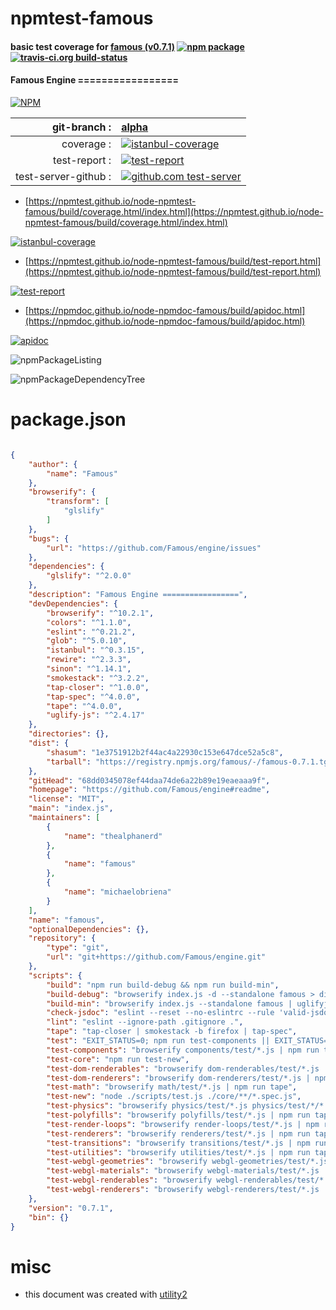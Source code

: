 # npmtest-famous

#### basic test coverage for  [famous (v0.7.1)](https://github.com/Famous/engine#readme)  [![npm package](https://img.shields.io/npm/v/npmtest-famous.svg?style=flat-square)](https://www.npmjs.org/package/npmtest-famous) [![travis-ci.org build-status](https://api.travis-ci.org/npmtest/node-npmtest-famous.svg)](https://travis-ci.org/npmtest/node-npmtest-famous)

#### Famous Engine =================

[![NPM](https://nodei.co/npm/famous.png?downloads=true&downloadRank=true&stars=true)](https://www.npmjs.com/package/famous)

| git-branch : | [alpha](https://github.com/npmtest/node-npmtest-famous/tree/alpha)|
|--:|:--|
| coverage : | [![istanbul-coverage](https://npmtest.github.io/node-npmtest-famous/build/coverage.badge.svg)](https://npmtest.github.io/node-npmtest-famous/build/coverage.html/index.html)|
| test-report : | [![test-report](https://npmtest.github.io/node-npmtest-famous/build/test-report.badge.svg)](https://npmtest.github.io/node-npmtest-famous/build/test-report.html)|
| test-server-github : | [![github.com test-server](https://npmtest.github.io/node-npmtest-famous/GitHub-Mark-32px.png)](https://npmtest.github.io/node-npmtest-famous/build/app/index.html) | | build-artifacts : | [![build-artifacts](https://npmtest.github.io/node-npmtest-famous/glyphicons_144_folder_open.png)](https://github.com/npmtest/node-npmtest-famous/tree/gh-pages/build)|

- [https://npmtest.github.io/node-npmtest-famous/build/coverage.html/index.html](https://npmtest.github.io/node-npmtest-famous/build/coverage.html/index.html)

[![istanbul-coverage](https://npmtest.github.io/node-npmtest-famous/build/screenCapture.buildCi.browser.%252Ftmp%252Fbuild%252Fcoverage.lib.html.png)](https://npmtest.github.io/node-npmtest-famous/build/coverage.html/index.html)

- [https://npmtest.github.io/node-npmtest-famous/build/test-report.html](https://npmtest.github.io/node-npmtest-famous/build/test-report.html)

[![test-report](https://npmtest.github.io/node-npmtest-famous/build/screenCapture.buildCi.browser.%252Ftmp%252Fbuild%252Ftest-report.html.png)](https://npmtest.github.io/node-npmtest-famous/build/test-report.html)

- [https://npmdoc.github.io/node-npmdoc-famous/build/apidoc.html](https://npmdoc.github.io/node-npmdoc-famous/build/apidoc.html)

[![apidoc](https://npmdoc.github.io/node-npmdoc-famous/build/screenCapture.buildCi.browser.%252Ftmp%252Fbuild%252Fapidoc.html.png)](https://npmdoc.github.io/node-npmdoc-famous/build/apidoc.html)

![npmPackageListing](https://npmtest.github.io/node-npmtest-famous/build/screenCapture.npmPackageListing.svg)

![npmPackageDependencyTree](https://npmtest.github.io/node-npmtest-famous/build/screenCapture.npmPackageDependencyTree.svg)



# package.json

```json

{
    "author": {
        "name": "Famous"
    },
    "browserify": {
        "transform": [
            "glslify"
        ]
    },
    "bugs": {
        "url": "https://github.com/Famous/engine/issues"
    },
    "dependencies": {
        "glslify": "^2.0.0"
    },
    "description": "Famous Engine =================",
    "devDependencies": {
        "browserify": "^10.2.1",
        "colors": "^1.1.0",
        "eslint": "^0.21.2",
        "glob": "^5.0.10",
        "istanbul": "^0.3.15",
        "rewire": "^2.3.3",
        "sinon": "^1.14.1",
        "smokestack": "^3.2.2",
        "tap-closer": "^1.0.0",
        "tap-spec": "^4.0.0",
        "tape": "^4.0.0",
        "uglify-js": "^2.4.17"
    },
    "directories": {},
    "dist": {
        "shasum": "1e3751912b2f44ac4a22930c153e647dce52a5c8",
        "tarball": "https://registry.npmjs.org/famous/-/famous-0.7.1.tgz"
    },
    "gitHead": "68dd0345078ef44daa74de6a22b89e19eaeaaa9f",
    "homepage": "https://github.com/Famous/engine#readme",
    "license": "MIT",
    "main": "index.js",
    "maintainers": [
        {
            "name": "thealphanerd"
        },
        {
            "name": "famous"
        },
        {
            "name": "michaelobriena"
        }
    ],
    "name": "famous",
    "optionalDependencies": {},
    "repository": {
        "type": "git",
        "url": "git+https://github.com/Famous/engine.git"
    },
    "scripts": {
        "build": "npm run build-debug && npm run build-min",
        "build-debug": "browserify index.js -d --standalone famous > dist/famous.js",
        "build-min": "browserify index.js --standalone famous | uglifyjs --screw-ie8 -m -c dead_code,sequences,conditionals,booleans,unused,if_return,join_vars,drop_debugger > dist/famous.min.js",
        "check-jsdoc": "eslint --reset --no-eslintrc --rule 'valid-jsdoc: 2' --ignore-path .gitignore .",
        "lint": "eslint --ignore-path .gitignore .",
        "tape": "tap-closer | smokestack -b firefox | tap-spec",
        "test": "EXIT_STATUS=0; npm run test-components || EXIT_STATUS=$?; npm run test-core || EXIT_STATUS=$?; npm run test-dom-renderables || EXIT_STATUS=$?; npm run test-dom-renderers || EXIT_STATUS=$?; npm run test-render-loops || EXIT_STATUS=$?; npm run test-math || EXIT_STATUS=$?; npm run test-physics || EXIT_STATUS=$?; npm run test-polyfills || EXIT_STATUS=$?; npm run test-renderers || EXIT_STATUS=$?; npm run test-transitions || EXIT_STATUS=$?; npm run test-utilities || EXIT_STATUS=$?; npm run test-webgl-geometries || EXIT_STATUS=$?; npm run test-webgl-materials || EXIT_STATUS=$?; npm run test-webgl-renderables || EXIT_STATUS=$?; npm run test-webgl-renderers; exit $EXIT_STATUS",
        "test-components": "browserify components/test/*.js | npm run tape",
        "test-core": "npm run test-new",
        "test-dom-renderables": "browserify dom-renderables/test/*.js | npm run tape",
        "test-dom-renderers": "browserify dom-renderers/test/*.js | npm run tape",
        "test-math": "browserify math/test/*.js | npm run tape",
        "test-new": "node ./scripts/test.js ./core/**/*.spec.js",
        "test-physics": "browserify physics/test/*.js physics/test/*/*.js | npm run tape",
        "test-polyfills": "browserify polyfills/test/*.js | npm run tape",
        "test-render-loops": "browserify render-loops/test/*.js | npm run tape",
        "test-renderers": "browserify renderers/test/*.js | npm run tape",
        "test-transitions": "browserify transitions/test/*.js | npm run tape",
        "test-utilities": "browserify utilities/test/*.js | npm run tape",
        "test-webgl-geometries": "browserify webgl-geometries/test/*.js | npm run tape",
        "test-webgl-materials": "browserify webgl-materials/test/*.js | npm run tape",
        "test-webgl-renderables": "browserify webgl-renderables/test/*.js | npm run tape",
        "test-webgl-renderers": "browserify webgl-renderers/test/*.js | npm run tape"
    },
    "version": "0.7.1",
    "bin": {}
}
```



# misc
- this document was created with [utility2](https://github.com/kaizhu256/node-utility2)
